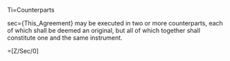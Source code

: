 Ti=Counterparts

sec={This_Agreement} may be executed in two or more counterparts, each of which shall be deemed an original, but all of which together shall constitute one and the same instrument.

=[Z/Sec/0]
